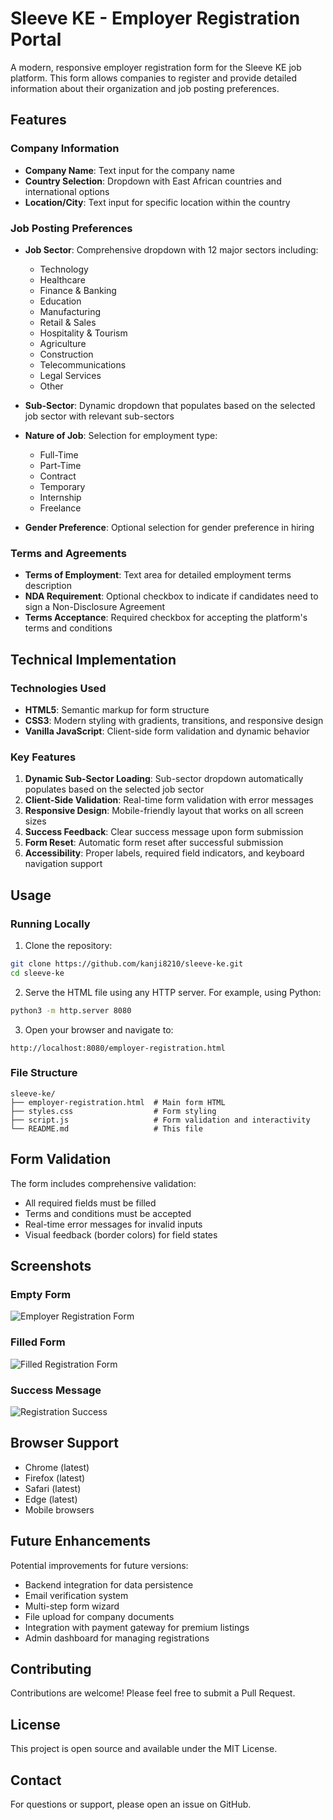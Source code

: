 # Sleeve KE - Employer Registration Portal

A modern, responsive employer registration form for the Sleeve KE job platform. This form allows companies to register and provide detailed information about their organization and job posting preferences.

## Features

### Company Information
- **Company Name**: Text input for the company name
- **Country Selection**: Dropdown with East African countries and international options
- **Location/City**: Text input for specific location within the country

### Job Posting Preferences
- **Job Sector**: Comprehensive dropdown with 12 major sectors including:
  - Technology
  - Healthcare
  - Finance & Banking
  - Education
  - Manufacturing
  - Retail & Sales
  - Hospitality & Tourism
  - Agriculture
  - Construction
  - Telecommunications
  - Legal Services
  - Other

- **Sub-Sector**: Dynamic dropdown that populates based on the selected job sector with relevant sub-sectors
- **Nature of Job**: Selection for employment type:
  - Full-Time
  - Part-Time
  - Contract
  - Temporary
  - Internship
  - Freelance

- **Gender Preference**: Optional selection for gender preference in hiring

### Terms and Agreements
- **Terms of Employment**: Text area for detailed employment terms description
- **NDA Requirement**: Optional checkbox to indicate if candidates need to sign a Non-Disclosure Agreement
- **Terms Acceptance**: Required checkbox for accepting the platform's terms and conditions

## Technical Implementation

### Technologies Used
- **HTML5**: Semantic markup for form structure
- **CSS3**: Modern styling with gradients, transitions, and responsive design
- **Vanilla JavaScript**: Client-side form validation and dynamic behavior

### Key Features
1. **Dynamic Sub-Sector Loading**: Sub-sector dropdown automatically populates based on the selected job sector
2. **Client-Side Validation**: Real-time form validation with error messages
3. **Responsive Design**: Mobile-friendly layout that works on all screen sizes
4. **Success Feedback**: Clear success message upon form submission
5. **Form Reset**: Automatic form reset after successful submission
6. **Accessibility**: Proper labels, required field indicators, and keyboard navigation support

## Usage

### Running Locally

1. Clone the repository:
```bash
git clone https://github.com/kanji8210/sleeve-ke.git
cd sleeve-ke
```

2. Serve the HTML file using any HTTP server. For example, using Python:
```bash
python3 -m http.server 8080
```

3. Open your browser and navigate to:
```
http://localhost:8080/employer-registration.html
```

### File Structure
```
sleeve-ke/
├── employer-registration.html  # Main form HTML
├── styles.css                  # Form styling
├── script.js                   # Form validation and interactivity
└── README.md                   # This file
```

## Form Validation

The form includes comprehensive validation:
- All required fields must be filled
- Terms and conditions must be accepted
- Real-time error messages for invalid inputs
- Visual feedback (border colors) for field states

## Screenshots

### Empty Form
![Employer Registration Form](https://github.com/user-attachments/assets/667c791d-3256-45c6-9e77-8412f4fddc5d)

### Filled Form
![Filled Registration Form](https://github.com/user-attachments/assets/bc805b2e-ed45-46a2-9ead-70809822da17)

### Success Message
![Registration Success](https://github.com/user-attachments/assets/6f80a50f-f4ca-4dcb-8912-f0f0bd57e67e)

## Browser Support

- Chrome (latest)
- Firefox (latest)
- Safari (latest)
- Edge (latest)
- Mobile browsers

## Future Enhancements

Potential improvements for future versions:
- Backend integration for data persistence
- Email verification system
- Multi-step form wizard
- File upload for company documents
- Integration with payment gateway for premium listings
- Admin dashboard for managing registrations

## Contributing

Contributions are welcome! Please feel free to submit a Pull Request.

## License

This project is open source and available under the MIT License.

## Contact

For questions or support, please open an issue on GitHub.